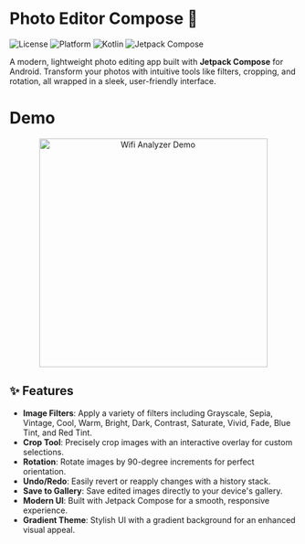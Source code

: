 # Photo Editor Compose 📸

![License](https://img.shields.io/badge/license-MIT-blue.svg)
![Platform](https://img.shields.io/badge/platform-Android-green.svg)
![Kotlin](https://img.shields.io/badge/Kotlin-1.9.0-blue.svg)
![Jetpack Compose](https://img.shields.io/badge/Jetpack%20Compose-1.5.0-orange.svg)

A modern, lightweight photo editing app built with **Jetpack Compose** for Android. Transform your photos with intuitive tools like filters, cropping, and rotation, all wrapped in a sleek, user-friendly interface.

# Demo

<div align="center">
  <img src="demo/![photo_editor_demo](https://github.com/user-attachments/assets/a39f8e2d-9d2f-477c-92cd-a4ebd674ec23)
" width="400" alt="Wifi Analyzer Demo"/>
</div>

## ✨ Features

- **Image Filters**: Apply a variety of filters including Grayscale, Sepia, Vintage, Cool, Warm, Bright, Dark, Contrast, Saturate, Vivid, Fade, Blue Tint, and Red Tint.
- **Crop Tool**: Precisely crop images with an interactive overlay for custom selections.
- **Rotation**: Rotate images by 90-degree increments for perfect orientation.
- **Undo/Redo**: Easily revert or reapply changes with a history stack.
- **Save to Gallery**: Save edited images directly to your device's gallery.
- **Modern UI**: Built with Jetpack Compose for a smooth, responsive experience.
- **Gradient Theme**: Stylish UI with a gradient background for an enhanced visual appeal.
